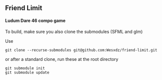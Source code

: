 ## Friend Limit
#### Ludum Dare 46 compo game

To build, make sure you also clone the submodules (SFML and glm)

Use
```
git clone --recurse-submodules git@github.com:Wesxdz/friend-limit.git
```
or after a standard clone, run these at the root directory
```
git submodule init
git submodule update
```
